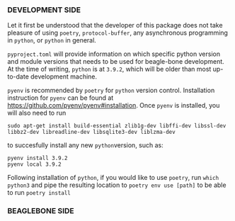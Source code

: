 ### DEVELOPMENT SIDE

Let it first be understood that the developer of this package does not take pleasure of using `poetry`, `protocol-buffer`, any asynchronous programming in `python`, or `python` in general.

`pyproject.toml` will provide information on which specific python version and module versions that needs to be used for beagle-bone development. 
At the time of writing, `python` is at `3.9.2`, which will be older than most up-to-date development machine.

`pyenv` is recommended by `poetry` for `python` version control. Installation instruction for `pyenv` can be found at https://github.com/pyenv/pyenv#installation.
 Once `pyenv` is installed, you will also need to run
```commandline
sudo apt-get install build-essential zlib1g-dev libffi-dev libssl-dev libbz2-dev libreadline-dev libsqlite3-dev liblzma-dev
```
to succesfully install any new `python`version, such as:
```commandline
pyenv install 3.9.2
pyenv local 3.9.2  
```
Following installation of `python`, if you would like to use `poetry`, run `which python3` and pipe the resulting location to 
```poetry env use [path]``` to be able to run `poetry install`

### BEAGLEBONE SIDE
